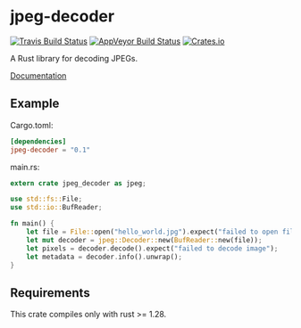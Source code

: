 # jpeg-decoder

[![Travis Build Status](https://travis-ci.org/kaksmet/jpeg-decoder.svg?branch=master)](https://travis-ci.org/kaksmet/jpeg-decoder)
[![AppVeyor Build Status](https://ci.appveyor.com/api/projects/status/k65rrkd0f8yb4o9w/branch/master?svg=true)](https://ci.appveyor.com/project/kaksmet/jpeg-decoder/branch/master)
[![Crates.io](https://img.shields.io/crates/v/jpeg-decoder.svg)](https://crates.io/crates/jpeg-decoder)

A Rust library for decoding JPEGs.

[Documentation](https://docs.rs/jpeg-decoder)

## Example

Cargo.toml:
```toml
[dependencies]
jpeg-decoder = "0.1"
```

main.rs:
```rust
extern crate jpeg_decoder as jpeg;

use std::fs::File;
use std::io::BufReader;

fn main() {
    let file = File::open("hello_world.jpg").expect("failed to open file");
    let mut decoder = jpeg::Decoder::new(BufReader::new(file));
    let pixels = decoder.decode().expect("failed to decode image");
    let metadata = decoder.info().unwrap();
}
```

## Requirements
This crate compiles only with rust >= 1.28.
